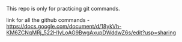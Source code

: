 This repo is only for practicing git commands.

link for all the github commands - https://docs.google.com/document/d/18ykVh-KM6ZCNqMRj_522H1yLoAG9BwgAxupDWddwZ6s/edit?usp=sharing
